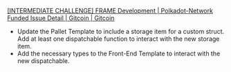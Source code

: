 [[INTERMEDIATE CHALLENGE] FRAME Development | Polkadot-Network Funded Issue Detail | Gitcoin | Gitcoin](https://gitcoin.co/issue/Polkadot-Network/hello-world-by-polkadot/7/100023933)

- Update the Pallet Template to include a storage item for a custom struct. Add at least one dispatchable function to interact with the new storage item. 
- Add the necessary types to the Front-End Template to interact with the new dispatchable.

